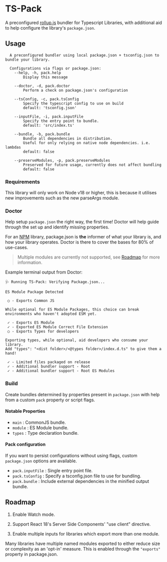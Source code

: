 # TS-Pack

A preconfigured [rollup.js]() bundler for Typescript Libraries, with additional aid to help configure the library's `package.json`.

## Usage

```
  A preconfigured bundler using local package.json + tsconfig.json to bundle your library.

  Configurations via flags or package.json:
    --help, -h, pack.help
        Display this message

    --doctor, -d, pack.doctor
        Perform a check on package.json's configuration

    --tsConfig, -c, pack.tsConfig
        Specify the typescript config to use on build
        default: 'tsconfig.json'

    --inputFile, -i, pack.inputFile
        Specify the entry point to bundle.
        default: 'src/index.ts'

    --bundle, -b, pack.bundle
        Bundle all dependencies in distribution.
        Useful for only relying on native node dependencies. i.e. lambdas
        default: false

    --preserveModules, -p, pack.preserveModules
        Preserved for future usage, currently does not affect bundling
        default: false
```

### Requirements

This library will only work on Node v18 or higher, this is because it utilises new improvements such as the new parseArgs module.

### Doctor

Help setup `package.json` the right way, the first time! Doctor will help guide through the set up and identify missing properties.

For an [NPM]() library, package.json is **the** informer of what your library is, and how your library operates. Doctor is there to cover the bases for 80% of use-cases.

> Multiple modules are currently not supported, see [Roadmap](#roadmap) for more information.

Example terminal output from Doctor:

```
🩺 Running TS-Pack: Verifying Package.json...

ES Module Package Detected

 ○ - Exports Common JS

While optional for ES Module Packages, this choice can break environments who haven't adopted ESM yet.

 ✓ - Exports ES Module
 ✓ - Exported ES Module Correct File Extension
 ○ - Exports Types for developers

Exporting types, while optional, aid developers who consume your library.
Add "types": "<dist folder>/<@types folder>/index.d.ts" to give them a hand!

 ✓ - Limited files packaged on release
 ✓ - Additional bundler support - Root
 ✓ - Additional bundler support - Root ES Modules
```

### Build

Create bundles determined by properties present in `package.json` with help from a custom `pack` property or script flags.

#### Notable Properties

- `main` : CommonJS bundle.
- `module` : ES Module bundle.
- `types` : Type declaration bundle.

#### Pack configuration

If you want to persist configurations without using flags, custom `package.json` options are available.

- `pack.inputFile` : Single entry point file.
- `pack.tsConfig` : Specify a tsconfig.json file to use for bundling.
- `pack.bundle` : Include external dependencies in the minified output bundle.

## Roadmap

1. Enable Watch mode.

2. Support React 18's Server Side Components' "use client" directive.

3. Enable multiple inputs for libraries which export more than one module.

Many libraries have multiple named modules exported to either reduce size or complexity as an 'opt-in' measure. This is enabled through the `"exports"` property in package.json.
